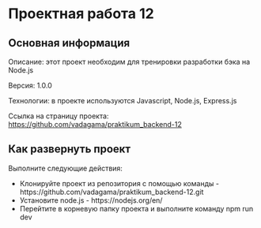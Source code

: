 <h1>Проектная работа 12</h1>
<h2>Основная информация</h2>
<p>Описание: этот проект необходим для тренировки разработки бэка на Node.js</p>
<p>Версия: 1.0.0</p>
<p>Технологии: в проекте используются Javascript, Node.js, Express.js</p>
<p>Ссылка на страницу проекта: <a href="https://github.com/vadagama/praktikum_backend-12">https://github.com/vadagama/praktikum_backend-12</a></p>
<h2>Как развернуть проект</h2>
<p>Выполните следующие действия:</p>
<ul>
<li>Клонируйте проект из репозитория с помощью команды - https://github.com/vadagama/praktikum_backend-12.git</li>
<li>Установите node.js - https://nodejs.org/en/</li>
<li>Перейтите в корневую папку проекта и выполните команду npm run dev</li>
</ul>